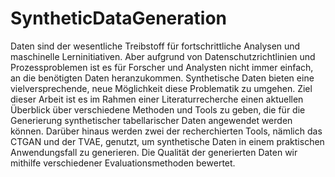 # SyntheticDataGeneration

Daten sind der wesentliche Treibstoff für fortschrittliche Analysen und maschinelle Lerninitiativen. Aber aufgrund von Datenschutzrichtlinien und Prozessproblemen ist es für Forscher und Analysten nicht immer einfach, an die benötigten Daten heranzukommen. Synthetische Daten bieten eine vielversprechende, neue Möglichkeit diese Problematik zu umgehen. Ziel dieser Arbeit ist es im Rahmen einer Literaturrecherche einen aktuellen Überblick über verschiedene Methoden und Tools zu geben, die für die Generierung synthetischer tabellarischer Daten angewendet werden können. Darüber hinaus werden zwei der recherchierten Tools, nämlich das CTGAN und der TVAE, genutzt, um synthetische Daten in einem praktischen Anwendungsfall zu generieren. Die Qualität der generierten Daten wir mithilfe verschiedener Evaluationsmethoden bewertet.
